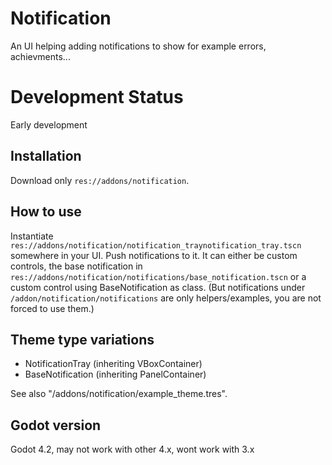 # Notification

An UI helping adding notifications to show for example errors, achievments...


# Development Status

Early development


## Installation

Download only `res://addons/notification`.


## How to use

Instantiate `res://addons/notification/notification_traynotification_tray.tscn` somewhere in your UI.
Push notifications to it. It can either be custom controls, the base notification in `res://addons/notification/notifications/base_notification.tscn` or a custom control using BaseNotification as class. (But notifications under `/addon/notification/notifications` are only helpers/examples, you are not forced to use them.)


## Theme type variations

- NotificationTray (inheriting VBoxContainer)
- BaseNotification (inheriting PanelContainer)

See also "/addons/notification/example_theme.tres".


## Godot version

Godot 4.2, may not work with other 4.x, wont work with 3.x
